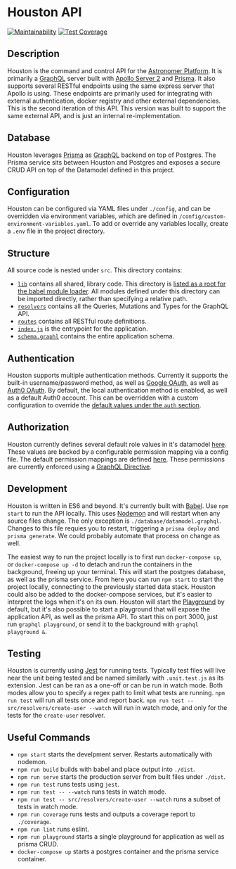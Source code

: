 # Houston API

[![Maintainability](https://api.codeclimate.com/v1/badges/fa7e3822ab433568f524/maintainability)](https://codeclimate.com/github/astronomer/houston-api-2/maintainability)
[![Test Coverage](https://api.codeclimate.com/v1/badges/fa7e3822ab433568f524/test_coverage)](https://codeclimate.com/github/astronomer/houston-api-2/test_coverage)

## Description

Houston is the command and control API for the [Astronomer Platform](https://github.com/astronomer/astronomer). It is primarily a [GraphQL](https://graphql.org) server built with [Apollo Server 2](https://www.apollographql.com) and [Prisma](https://www.prisma.io/docs/). It also supports several RESTful endpoints using the same express server that Apollo is using. These endpoints are primarily used for integrating with external authentication, docker registry and other external dependencies. This is the second iteration of this API. This version was built to support the same external API, and is just an internal
re-implementation.

## Database

Houston leverages [Prisma](https://www.prisma.io/docs/) as [GraphQL](https://graphql.org) backend on top of Postgres. The Prisma service sits between Houston and Postgres and exposes a secure CRUD API on top of the Datamodel defined in this project.

## Configuration

Houston can be configured via YAML files under `./config`, and can be overridden via environment variables, which are defined in `/config/custom-environment-variables.yaml`. To add or override any variables locally, create a `.env` file in the project directory.

## Structure

All source code is nested under `src`. This directory contains:

* [`lib`](https://github.com/astronomer/houston-api-2/tree/master/src/lib) contains all shared, library code. This directory is [listed as a root for the babel module loader](https://github.com/astronomer/houston-api-2/blob/master/.babelrc). All modules defined under this directory can be imported directly, rather than specifying a relative path.
* [`resolvers`](https://github.com/astronomer/houston-api-2/tree/master/src/resolvers) contains all the Queries, Mutations and Types for the GraphQL API.
* [`routes`](https://github.com/astronomer/houston-api-2/tree/master/src/routes) contains all RESTful route definitions.
* [`index.js`](https://github.com/astronomer/houston-api-2/blob/master/src/index.js) is the entrypoint for the application.
* [`schema.graphl`](https://github.com/astronomer/houston-api-2/blob/master/src/schema.graphql) contains the entire application schema.

## Authentication

Houston supports multiple authentication methods. Currently it supports the built-in username/password method, as well as [Google OAuth](https://developers.google.com/identity/protocols/OAuth2), as well as [Auth0 OAuth](https://auth0.com). By default, the local authentication method is enabled, as well as a default Auth0 account. This can be overridden with a custom configuration to override the [default values under the `auth` section](https://github.com/astronomer/houston-api-2/blob/master/config/default.yaml).

## Authorization

Houston currently defines several default role values in it's datamodel [here](https://github.com/astronomer/houston-api-2/blob/master/database/datamodel.graphql). These values are backed by a configurable permission mapping via a config file. The default permission mappings are defined [here](https://github.com/astronomer/houston-api-2/blob/master/config/default.yaml). These permissions are currently enforced using a [GraphQL
Directive](https://www.apollographql.com/docs/graphql-tools/schema-directives.html).

## Development

Houston is written in ES6 and beyond. It's currently built with [Babel](https://babeljs.io). Use `npm start` to run the API locally. This uses [Nodemon](https://github.com/remy/nodemon) and will restart when any source files change. The only exception is `./database/datamodel.graphql`. Changes to this file requies you to restart, triggering a `prisma deploy` and `prisma generate`. We could probably automate that process on change as well.

The easiest way to run the project locally is to first run `docker-compose up`, or `docker-compose up -d` to detach and run the containers in the background, freeing up your terminal. This will start the postgres database, as well as the prisma service. From here you can run `npm start` to start the project locally, connecting to the previously started data stack. Houston could also be added to the docker-compose services, but it's easier to interpret the logs when it's on its own. Houston will start the [Playground](https://github.com/prisma/graphql-playground) by default, but it's also possible to start a playground that will expose the application API, as well as the prisma API. To start this on port 3000, just run `graphql playground`, or send it to the background with `graphql playground &`.

## Testing

Houston is currently using [Jest](https://jestjs.io) for running tests. Typically test files will live near the unit being tested and be named similarly with `.unit.test.js` as its extension. Jest can be ran as a one-off or can be run in watch mode. Both modes allow you to specify a regex path to limit what tests are running. `npm run test` will run all tests once and report back. `npm run test -- src/resolvers/create-user --watch` will run in watch mode, and only for the tests for the `create-user` resolver.

## Useful Commands

* `npm start` starts the develpment server. Restarts automatically with nodemon.
* `npm run build` builds with babel and place output into `./dist`.
* `npm run serve` starts the production server from built files under `./dist`.
* `npm run test` runs tests using `jest`.
* `npm run test -- --watch` runs tests in watch mode.
* `npm run test -- src/resolvers/create-user --watch` runs a subset of tests in watch mode.
* `npm run coverage` runs tests and outputs a coverage report to `./coverage`.
* `npm run lint` runs eslint.
* `npm run playground` starts a single playground for application as well as prisma CRUD.
* `docker-compose up` starts a postgres container and the prisma service container.
